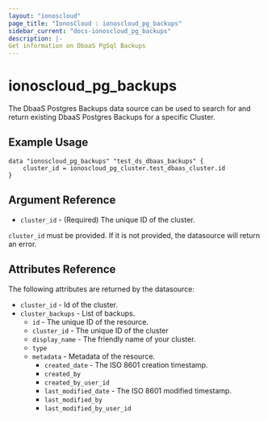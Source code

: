```yaml
---
layout: "ionoscloud"
page_title: "IonosCloud : ionoscloud_pg_backups"
sidebar_current: "docs-ionoscloud_pg_backups"
description: |-
Get information on DbaaS PgSql Backups
---
```


# ionoscloud\_pg_backups

The DbaaS Postgres Backups data source can be used to search for and return existing DbaaS Postgres Backups for a specific Cluster.

## Example Usage

```hcl
data "ionoscloud_pg_backups" "test_ds_dbaas_backups" {
	cluster_id = ionoscloud_pg_cluster.test_dbaas_cluster.id
}
```

## Argument Reference

* `cluster_id` - (Required) The unique ID of the cluster.

`cluster_id` must be provided. If it is not provided, the datasource will return an error.

## Attributes Reference

The following attributes are returned by the datasource:

* `cluster_id` - Id of the cluster.
* `cluster_backups` - List of backups.
    * `id` - The unique ID of the resource.
    * `cluster_id` - The unique ID of the cluster
    * `display_name` - The friendly name of your cluster.
    * `type`
    * `metadata` - Metadata of the resource.
        * `created_date` - The ISO 8601 creation timestamp.
        * `created_by`
        * `created_by_user_id`
        * `last_modified_date` - The ISO 8601 modified timestamp.
        * `last_modified_by`
        * `last_modified_by_user_id`